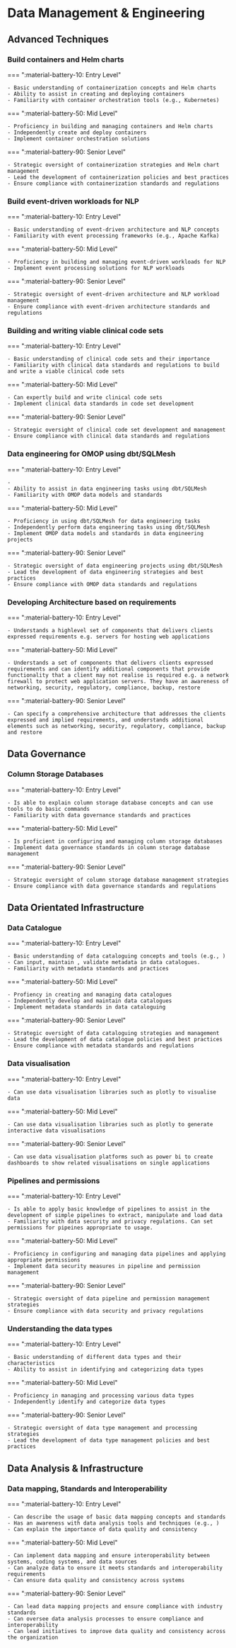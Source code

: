 # Data Management & Engineering

## Advanced Techniques



### Build containers and Helm charts

=== ":material-battery-10: Entry Level"

    - Basic understanding of containerization concepts and Helm charts
    - Ability to assist in creating and deploying containers
    - Familiarity with container orchestration tools (e.g., Kubernetes)

=== ":material-battery-50: Mid Level"

    - Proficiency in building and managing containers and Helm charts
    - Independently create and deploy containers
    - Implement container orchestration solutions

=== ":material-battery-90: Senior Level"

    - Strategic oversight of containerization strategies and Helm chart management
    - Lead the development of containerization policies and best practices
    - Ensure compliance with containerization standards and regulations



### Build event-driven workloads for NLP

=== ":material-battery-10: Entry Level"

    - Basic understanding of event-driven architecture and NLP concepts
    - Familiarity with event processing frameworks (e.g., Apache Kafka)

=== ":material-battery-50: Mid Level"

    - Proficiency in building and managing event-driven workloads for NLP
    - Implement event processing solutions for NLP workloads

=== ":material-battery-90: Senior Level"

    - Strategic oversight of event-driven architecture and NLP workload management
    - Ensure compliance with event-driven architecture standards and regulations



### Building and writing viable clinical code sets

=== ":material-battery-10: Entry Level"

    - Basic understanding of clinical code sets and their importance
    - Familiarity with clinical data standards and regulations to build and write a viable clinical code sets

=== ":material-battery-50: Mid Level"

    - Can expertly build and write clinical code sets
    - Implement clinical data standards in code set development

=== ":material-battery-90: Senior Level"

    - Strategic oversight of clinical code set development and management
    - Ensure compliance with clinical data standards and regulations



### Data engineering for OMOP using dbt/SQLMesh

=== ":material-battery-10: Entry Level"

    -
    - Ability to assist in data engineering tasks using dbt/SQLMesh
    - Familiarity with OMOP data models and standards

=== ":material-battery-50: Mid Level"

    - Proficiency in using dbt/SQLMesh for data engineering tasks
    - Independently perform data engineering tasks using dbt/SQLMesh
    - Implement OMOP data models and standards in data engineering projects

=== ":material-battery-90: Senior Level"

    - Strategic oversight of data engineering projects using dbt/SQLMesh
    - Lead the development of data engineering strategies and best practices
    - Ensure compliance with OMOP data standards and regulations



### Developing Architecture based on requirements

=== ":material-battery-10: Entry Level"

    - Understands a highlevel set of components that delivers clients expressed requirements e.g. servers for hosting web applications

=== ":material-battery-50: Mid Level"

    - Understands a set of components that delivers clients expressed requirements and can identify additional components that provide functionality that a client may not realise is required e.g. a network firewall to protect web application servers. They have an awareness of networking, security, regulatory, compliance, backup, restore

=== ":material-battery-90: Senior Level"

    - Can specify a comprehensive architecture that addresses the clients expressed and implied requirements, and understands additional elements such as networking, security, regulatory, compliance, backup and restore

## Data Governance



### Column Storage Databases

=== ":material-battery-10: Entry Level"

    - Is able to explain column storage database concepts and can use tools to do basic commands
    - Familiarity with data governance standards and practices

=== ":material-battery-50: Mid Level"

    - Is proficient in configuring and managing column storage databases
    - Implement data governance standards in column storage database management

=== ":material-battery-90: Senior Level"

    - Strategic oversight of column storage database management strategies
    - Ensure compliance with data governance standards and regulations

## Data Orientated Infrastructure



### Data Catalogue

=== ":material-battery-10: Entry Level"

    - Basic understanding of data cataloguing concepts and tools (e.g., )
    - Can input, maintain , validate metadata in data catalogues.
    - Familiarity with metadata standards and practices

=== ":material-battery-50: Mid Level"

    - Profiency in creating and managing data catalogues
    - Independently develop and maintain data catalogues
    - Implement metadata standards in data cataloguing

=== ":material-battery-90: Senior Level"

    - Strategic oversight of data cataloguing strategies and management
    - Lead the development of data catalogue policies and best practices
    - Ensure compliance with metadata standards and regulations



### Data visualisation

=== ":material-battery-10: Entry Level"

    - Can use data visualisation libraries such as plotly to visualise data

=== ":material-battery-50: Mid Level"

    - Can use data visualisation libraries such as plotly to generate interactive data visualisations

=== ":material-battery-90: Senior Level"

    - Can use data visualisation platforms such as power bi to create dashboards to show related visualisations on single applications



### Pipelines and permissions

=== ":material-battery-10: Entry Level"

    - Is able to apply basic knowledge of pipelines to assist in the development of simple pipelines to extract, manipulate and load data
    - Familiarity with data security and privacy regulations. Can set permissions for pipeines appropriate to usage.

=== ":material-battery-50: Mid Level"

    - Proficiency in configuring and managing data pipelines and applying appropriate permissions
    - Implement data security measures in pipeline and permission management

=== ":material-battery-90: Senior Level"

    - Strategic oversight of data pipeline and permission management strategies
    - Ensure compliance with data security and privacy regulations



### Understanding the data types

=== ":material-battery-10: Entry Level"

    - Basic understanding of different data types and their characteristics
    - Ability to assist in identifying and categorizing data types

=== ":material-battery-50: Mid Level"

    - Proficiency in managing and processing various data types
    - Independently identify and categorize data types

=== ":material-battery-90: Senior Level"

    - Strategic oversight of data type management and processing strategies
    - Lead the development of data type management policies and best practices

## Data Analysis & Infrastructure



### Data mapping, Standards and Interoperability

=== ":material-battery-10: Entry Level"

    - Can describe the usage of basic data mapping concepts and standards
    - Has an awareness with data analysis tools and techniques (e.g., )
    - Can explain the importance of data quality and consistency

=== ":material-battery-50: Mid Level"

    - Can implement data mapping and ensure interoperability between systems, coding systems, and data sources
    - Can analyze data to ensure it meets standards and interoperability requirements
    - Can ensure data quality and consistency across systems

=== ":material-battery-90: Senior Level"

    - Can lead data mapping projects and ensure compliance with industry standards
    - Can oversee data analysis processes to ensure compliance and interoperability
    - Can lead initiatives to improve data quality and consistency across the organization
